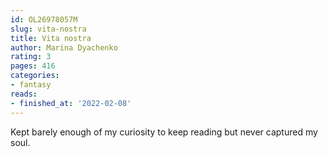 ```yaml
---
id: OL26978057M
slug: vita-nostra
title: Vita nostra
author: Marina Dyachenko
rating: 3
pages: 416
categories:
- fantasy
reads:
- finished_at: '2022-02-08'
---
```

Kept barely enough of my curiosity to keep reading but never captured my soul.
